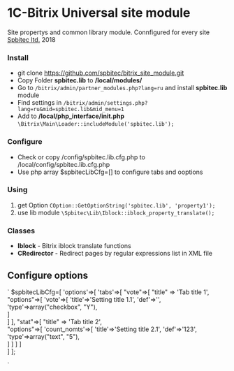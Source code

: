 # 1C-Bitrix Universal site module
Site propertys and common library module. Connfigured for every site 
[Spbitec ltd.](http://spbitec.ru "Spbitec ltd.") 2018

### Install
* git clone https://github.com/spbitec/bitrix_site_module.git
* Copy Folder **spbitec.lib** to **/local/modules/**
* Go to `/bitrix/admin/partner_modules.php?lang=ru` and install **spbitec.lib** module
* Find settings in `/bitrix/admin/settings.php?lang=ru&mid=spbitec.lib&mid_menu=1`
* Add to **/local/php_interface/init.php**
`\Bitrix\Main\Loader::includeModule('spbitec.lib');`

### Configure
* Check or copy /config/spbitec.lib.cfg.php to /local/config/spbitec.lib.cfg.php
* Use php array $spbitecLibCfg=[] to configure tabs and ooptions
 
### Using
1. get Option `COption::GetOptionString('spbitec.lib', 'property1');`
2. use lib module `\Spbitec\Lib\Iblock::iblock_property_translate();`

### Classes
- **Iblock** - Bitrix iblock translate functions
- **CRedirector** - Redirect pages by regular expressions list in XML file 

## Configure options
`
$spbitecLibCfg=[
   'options'=>[
      'tabs'=>[
         "vote"=>[
            "title" => 'Tab title 1',  
            "options"=>[
               'vote'=>[
                  'title'=>'Setting title 1.1',
                  'def'=>'',
                  'type'=>array("checkbox", "Y"),             
               ]             
            ]
         ],
         "stat"=>[
            "title" => 'Tab title 2',  
            "options"=>[
               'count_nomts'=>[
                  'title'=>'Setting title 2.1',
                  'def'=>'123',
                  'type'=>array("text", "5"),                
               ]
            ]
         ]
      ]         
   ]
];

`



